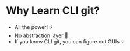 <!-- .slide: data-state="standard 6" data-background="./files/notebook-2178656_1280.jpg" id="why"-->
<!-- https://pixabay.com/photos/notebook-hand-pen-write-writing-2178656/ -->

# Why Learn CLI git?

- All the power! ⚡
- No abstraction layer 🧅
- If you know CLI git, you can figure out GUIs 💡

